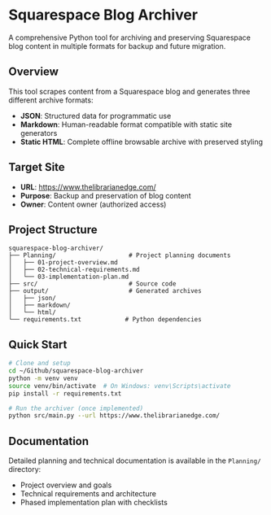 # Squarespace Blog Archiver

A comprehensive Python tool for archiving and preserving Squarespace blog content in multiple formats for backup and future migration.

## Overview

This tool scrapes content from a Squarespace blog and generates three different archive formats:

- **JSON**: Structured data for programmatic use
- **Markdown**: Human-readable format compatible with static site generators
- **Static HTML**: Complete offline browsable archive with preserved styling

## Target Site

- **URL**: https://www.thelibrarianedge.com/
- **Purpose**: Backup and preservation of blog content
- **Owner**: Content owner (authorized access)

## Project Structure

```
squarespace-blog-archiver/
├── Planning/                    # Project planning documents
│   ├── 01-project-overview.md
│   ├── 02-technical-requirements.md
│   └── 03-implementation-plan.md
├── src/                         # Source code
├── output/                      # Generated archives
│   ├── json/
│   ├── markdown/
│   └── html/
└── requirements.txt            # Python dependencies
```

## Quick Start

```bash
# Clone and setup
cd ~/Github/squarespace-blog-archiver
python -m venv venv
source venv/bin/activate  # On Windows: venv\Scripts\activate
pip install -r requirements.txt

# Run the archiver (once implemented)
python src/main.py --url https://www.thelibrarianedge.com/
```

## Documentation

Detailed planning and technical documentation is available in the `Planning/` directory:

- Project overview and goals
- Technical requirements and architecture
- Phased implementation plan with checklists
